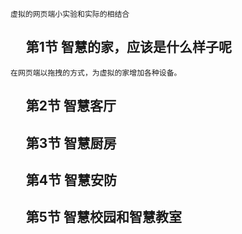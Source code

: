     
    虚拟的网页端小实验和实际的相结合

## &nbsp;&nbsp;&nbsp;&nbsp;&nbsp;第1节 智慧的家，应该是什么样子呢

    在网页端以拖拽的方式，为虚拟的家增加各种设备。

## &nbsp;&nbsp;&nbsp;&nbsp;&nbsp;第2节 智慧客厅

## &nbsp;&nbsp;&nbsp;&nbsp;&nbsp;第3节 智慧厨房

## &nbsp;&nbsp;&nbsp;&nbsp;&nbsp;第4节 智慧安防

## &nbsp;&nbsp;&nbsp;&nbsp;&nbsp;第5节 智慧校园和智慧教室
